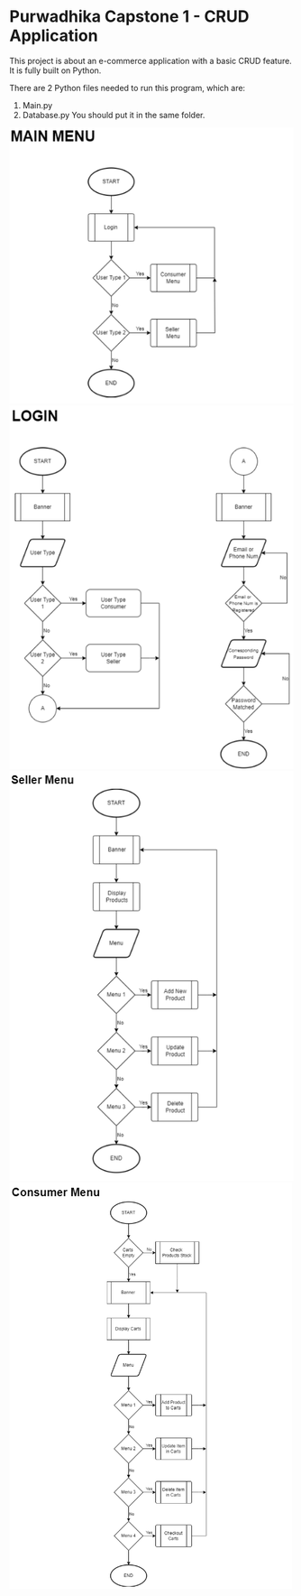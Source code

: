 # Purwadhika Capstone 1 - CRUD Application

This project is about an e-commerce application with a basic CRUD feature.
It is fully built on Python.

There are 2 Python files needed to run this program, which are:
1. Main.py
2. Database.py
You should put it in the same folder.

![](Flowchart/1.%20SS.png)
![](Flowchart/2.%20SS.png)
![](Flowchart/3.%20SS.png)
![](Flowchart/4.%20SS.png)
